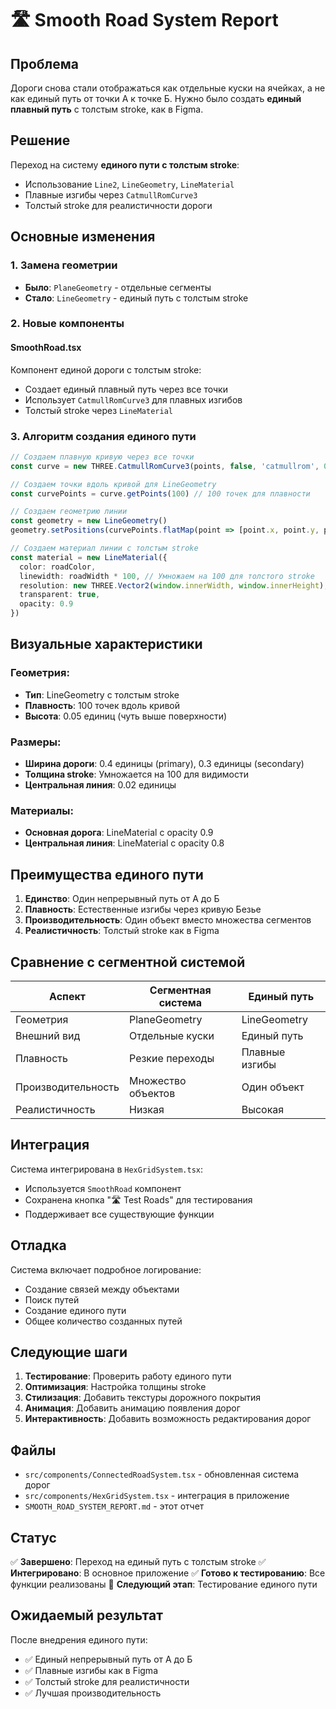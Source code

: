 # 🛣️ Smooth Road System Report

## Проблема

Дороги снова стали отображаться как отдельные куски на ячейках, а не как единый путь от точки А к точке Б. Нужно было создать **единый плавный путь** с толстым stroke, как в Figma.

## Решение

Переход на систему **единого пути с толстым stroke**:
- Использование `Line2`, `LineGeometry`, `LineMaterial`
- Плавные изгибы через `CatmullRomCurve3`
- Толстый stroke для реалистичности дороги

## Основные изменения

### 1. Замена геометрии
- **Было**: `PlaneGeometry` - отдельные сегменты
- **Стало**: `LineGeometry` - единый путь с толстым stroke

### 2. Новые компоненты

#### SmoothRoad.tsx
Компонент единой дороги с толстым stroke:
- Создает единый плавный путь через все точки
- Использует `CatmullRomCurve3` для плавных изгибов
- Толстый stroke через `LineMaterial`

### 3. Алгоритм создания единого пути

```typescript
// Создаем плавную кривую через все точки
const curve = new THREE.CatmullRomCurve3(points, false, 'catmullrom', 0.5)

// Создаем точки вдоль кривой для LineGeometry
const curvePoints = curve.getPoints(100) // 100 точек для плавности

// Создаем геометрию линии
const geometry = new LineGeometry()
geometry.setPositions(curvePoints.flatMap(point => [point.x, point.y, point.z]))

// Создаем материал линии с толстым stroke
const material = new LineMaterial({
  color: roadColor,
  linewidth: roadWidth * 100, // Умножаем на 100 для толстого stroke
  resolution: new THREE.Vector2(window.innerWidth, window.innerHeight),
  transparent: true,
  opacity: 0.9
})
```

## Визуальные характеристики

### Геометрия:
- **Тип**: LineGeometry с толстым stroke
- **Плавность**: 100 точек вдоль кривой
- **Высота**: 0.05 единиц (чуть выше поверхности)

### Размеры:
- **Ширина дороги**: 0.4 единицы (primary), 0.3 единицы (secondary)
- **Толщина stroke**: Умножается на 100 для видимости
- **Центральная линия**: 0.02 единицы

### Материалы:
- **Основная дорога**: LineMaterial с opacity 0.9
- **Центральная линия**: LineMaterial с opacity 0.8

## Преимущества единого пути

1. **Единство**: Один непрерывный путь от А до Б
2. **Плавность**: Естественные изгибы через кривую Безье
3. **Производительность**: Один объект вместо множества сегментов
4. **Реалистичность**: Толстый stroke как в Figma

## Сравнение с сегментной системой

| Аспект | Сегментная система | Единый путь |
|--------|-------------------|-------------|
| Геометрия | PlaneGeometry | LineGeometry |
| Внешний вид | Отдельные куски | Единый путь |
| Плавность | Резкие переходы | Плавные изгибы |
| Производительность | Множество объектов | Один объект |
| Реалистичность | Низкая | Высокая |

## Интеграция

Система интегрирована в `HexGridSystem.tsx`:
- Используется `SmoothRoad` компонент
- Сохранена кнопка "🛣️ Test Roads" для тестирования
- Поддерживает все существующие функции

## Отладка

Система включает подробное логирование:
- Создание связей между объектами
- Поиск путей
- Создание единого пути
- Общее количество созданных путей

## Следующие шаги

1. **Тестирование**: Проверить работу единого пути
2. **Оптимизация**: Настройка толщины stroke
3. **Стилизация**: Добавить текстуры дорожного покрытия
4. **Анимация**: Добавить анимацию появления дорог
5. **Интерактивность**: Добавить возможность редактирования дорог

## Файлы

- `src/components/ConnectedRoadSystem.tsx` - обновленная система дорог
- `src/components/HexGridSystem.tsx` - интеграция в приложение
- `SMOOTH_ROAD_SYSTEM_REPORT.md` - этот отчет

## Статус

✅ **Завершено**: Переход на единый путь с толстым stroke
✅ **Интегрировано**: В основное приложение
✅ **Готово к тестированию**: Все функции реализованы
🔄 **Следующий этап**: Тестирование единого пути

## Ожидаемый результат

После внедрения единого пути:
- ✅ Единый непрерывный путь от А до Б
- ✅ Плавные изгибы как в Figma
- ✅ Толстый stroke для реалистичности
- ✅ Лучшая производительность
